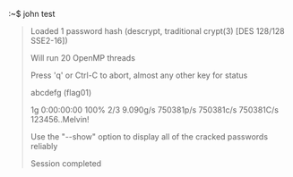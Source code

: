 :~$ john test 

> Loaded 1 password hash (descrypt, traditional crypt(3) [DES 128/128 SSE2-16])
> 
> Will run 20 OpenMP threads
> 
> Press 'q' or Ctrl-C to abort, almost any other key for status
> 
> abcdefg          (flag01)
> 
> 1g 0:00:00:00 100% 2/3 9.090g/s 750381p/s 750381c/s 750381C/s 123456..Melvin!
> 
> Use the "--show" option to display all of the cracked passwords reliably
> 
> Session completed

